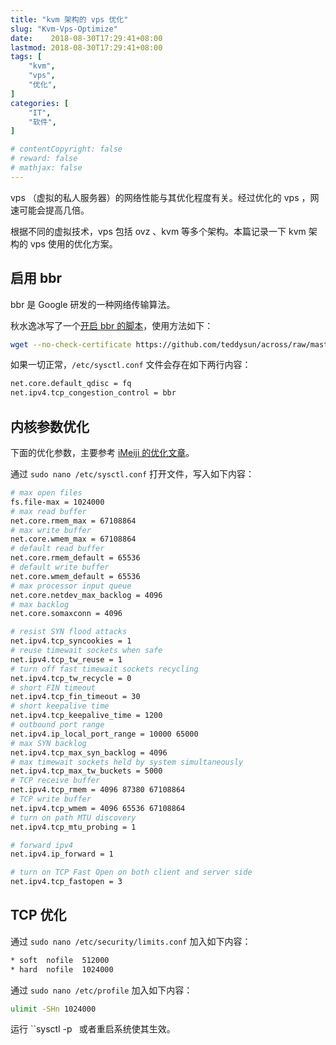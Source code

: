 ```yaml
---
title: "kvm 架构的 vps 优化"
slug: "Kvm-Vps-Optimize"
date:    2018-08-30T17:29:41+08:00
lastmod: 2018-08-30T17:29:41+08:00
tags: [
    "kvm",
    "vps",
    "优化",
]
categories: [
    "IT",
    "软件",
]

# contentCopyright: false
# reward: false
# mathjax: false
---
```

vps （虚拟的私人服务器）的网络性能与其优化程度有关。经过优化的 vps ，网速可能会提高几倍。

根据不同的虚拟技术，vps 包括 ovz 、kvm 等多个架构。本篇记录一下 kvm 架构的 vps 使用的优化方案。



## 启用 bbr

bbr 是 Google 研发的一种网络传输算法。

秋水逸冰写了一个[开启 bbr 的脚本](https://teddysun.com/489.html)，使用方法如下：<!--more-->

```bash
wget --no-check-certificate https://github.com/teddysun/across/raw/master/bbr.sh && sudo ./bbr.sh
```



如果一切正常，`/etc/sysctl.conf` 文件会存在如下两行内容：

```bash
net.core.default_qdisc = fq
net.ipv4.tcp_congestion_control = bbr
```



## 内核参数优化

下面的优化参数，主要参考 [iMeiji 的优化文章](https://github.com/iMeiji/shadowsocks_install/wiki/shadowsocks-optimize)。

通过 `sudo nano /etc/sysctl.conf` 打开文件，写入如下内容：

```bash
# max open files
fs.file-max = 1024000
# max read buffer
net.core.rmem_max = 67108864
# max write buffer
net.core.wmem_max = 67108864
# default read buffer
net.core.rmem_default = 65536
# default write buffer
net.core.wmem_default = 65536
# max processor input queue
net.core.netdev_max_backlog = 4096
# max backlog
net.core.somaxconn = 4096

# resist SYN flood attacks
net.ipv4.tcp_syncookies = 1
# reuse timewait sockets when safe
net.ipv4.tcp_tw_reuse = 1
# turn off fast timewait sockets recycling
net.ipv4.tcp_tw_recycle = 0
# short FIN timeout
net.ipv4.tcp_fin_timeout = 30
# short keepalive time
net.ipv4.tcp_keepalive_time = 1200
# outbound port range
net.ipv4.ip_local_port_range = 10000 65000
# max SYN backlog
net.ipv4.tcp_max_syn_backlog = 4096
# max timewait sockets held by system simultaneously
net.ipv4.tcp_max_tw_buckets = 5000
# TCP receive buffer
net.ipv4.tcp_rmem = 4096 87380 67108864
# TCP write buffer
net.ipv4.tcp_wmem = 4096 65536 67108864
# turn on path MTU discovery
net.ipv4.tcp_mtu_probing = 1

# forward ipv4
net.ipv4.ip_forward = 1

# turn on TCP Fast Open on both client and server side
net.ipv4.tcp_fastopen = 3
```

## TCP 优化

通过 `sudo nano /etc/security/limits.conf` 加入如下内容：

```bash
* soft  nofile  512000
* hard  nofile  1024000
```

通过 `sudo nano /etc/profile` 加入如下内容：

```bash
ulimit -SHn 1024000
```



运行 ``sysctl -p` ` 或者重启系统使其生效。